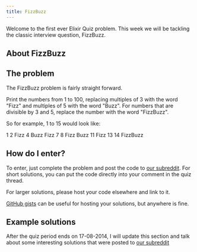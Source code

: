 ```yaml
---
title: FizzBuzz
---
```


Welcome to the first ever Elixir Quiz problem. This week we will be tackling the classic interview question, FizzBuzz.

## About FizzBuzz

## The problem

The FizzBuzz problem is fairly straight forward.

Print the numbers from 1 to 100, replacing multiples of 3 with the word "Fizz" and multiples of 5 with the word "Buzz". For numbers that are divisible by 3 and 5, replace the number with the word "FizzBuzz".

So for example, 1 to 15 would look like:

1 2 Fizz 4 Buzz Fizz 7 8 Fizz Buzz 11 Fizz 13 14 FizzBuzz

## How do I enter?

To enter, just complete the problem and post the code to [our subreddit](http://reddit.com/r/elixirquiz). For short solutions, you can put the code directly into your comment in the quiz thread.

For larger solutions, please host your code elsewhere and link to it.

[GitHub gists](https://gist.github.com) can be useful for hosting your solutions, but anywhere is fine.

## Example solutions

After the quiz period ends on 17-08-2014, I will update this section and talk about some interesting solutions that were posted to [our subreddit](http://reddit.com/r/elixirquiz)
